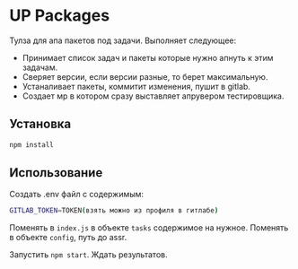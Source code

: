 # UP Packages

Тулза для апа пакетов под задачи. Выполняет следующее:
* Принимает список задач и пакеты которые нужно апнуть к этим задачам.
* Сверяет версии, если версии разные, то берет максимальную.
* Устаналивает пакеты, коммитит изменения, пушит в gitlab.
* Создает мр в котором сразу выставляет апрувером тестировщика.

## Установка

```bash
npm install
```

## Использование

Создать .env файл с содержимым:
```bash
GITLAB_TOKEN=TOKEN(взять можно из профиля в гитлабе)
```

Поменять в `index.js` в объекте `tasks` содержимое на нужное. Поменять в объекте `config`, путь до assr.

Запустить `npm start`. Ждать результатов.